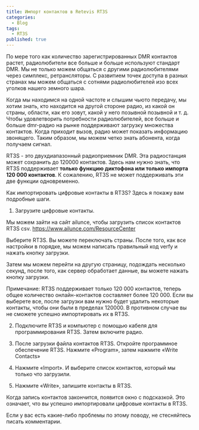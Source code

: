 ```yaml
---
title: Импорт контактов в Retevis RT3S
categories:
  - Blog
tags:
  - RT3S
published: true
---
```

По мере того как количество зарегистрированных DMR контактов растет, радиолюбители все больше и больше используют стандарт DMR. Мы не только можем общаться с другими радиолюбителями через симплекс, ретрансляторы. С развитием точек доступа в разных странах мы можем общаться с сотнями радиолюбителей изо всех уголков нашего земного шара.

Когда мы находимся на одной частоте и слышим чьюто передачу, мы хотим знать, кто находится на другой стороне радио, из какой он страны, области, как его зовут, какой у него позывной позывной и т. д. Чтобы удовлетворить потребности радиолюбителей, все больше и больше dmr-радио на рынке поддерживают загрузку множества контактов. Когда приходит вызов, радио может показать информацию звонящего. Таким образом, мы можем четко знать абонента, когда получаем сигнал.

RT3S - это двухдиапазонный радиоприемник DMR. Эта радиостанция может сохранить до 120000 контактов. Здесь нам нужно знать, что RT3S поддерживает **только функцию диктофона или только импорта 120 000 контактов**. К сожалению, RT3S не может поддерживать эти две функции одновременно.

Как импортировать цифровые контакты в RT3S? Здесь я покажу вам подробные шаги.

1. Загрузите цифровые контакты.

Мы можем зайти на сайт ailunce, чтобы загрузить список контактов RT3S csv. https://www.ailunce.com/ResourceCenter

Выберите RT3S. Вы можете переключать страны.  После того, как все настройки в порядке, мы можем написать правильный код verfy и нажать кнопку загрузки.

Затем мы можем перейти на другую страницу, подождать несколько секунд, после того, как сервер обработает данные, вы можете нажать кнопку загрузки.

Примечание: RT3S поддерживает только 120 000 контактов, теперь общее количество онлайн-контактов составляет более 120 000. Если вы выберете все, после загрузки вам нужно будет удалить некоторые контакты, чтобы они были в пределах 120000. В противном случае вы не сможете успешно импортировать их в RT3S.

2. Подключите RT3S и компьютер с помощью кабеля для программирования RT3S. Затем включите радио.

3. После загрузки файла контактов RT3S. Откройте программное обеспечение RT3S. Нажмите «Program», затем нажмите «Write Contacts»

4. Нажмите «Import». И выберите список контактов, который мы только что загрузили.

5. Нажмите «Write», запишите контакты в RT3S.

Когда запись контактов закончится, появится окно с подсказкой. Это означает, что вы успешно импортировали цифровые контакты в RT3S.

Если у вас есть какие-либо проблемы по этому поводу, не стесняйтесь писать комментарии.
